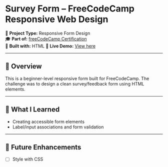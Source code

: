 # Survey Form – FreeCodeCamp Responsive Web Design

🧩 **Project Type:** Responsive Form Design  
🎓 **Part of:** [freeCodeCamp Certification](https://www.freecodecamp.org/learn/2022/responsive-web-design/)  
🔨 **Built with:** HTML
🚀 **Live Demo:** [View here](https://crazch.github.io/survey-form-fcc/)

---

## 📄 Overview

This is a beginner-level responsive form built for FreeCodeCamp. The challenge was to design a clean survey/feedback form using HTML elements.

---

## 🧠 What I Learned

- Creating accessible form elements
- Label/input associations and form validation

---

## 📌 Future Enhancements

- [ ] Style with CSS